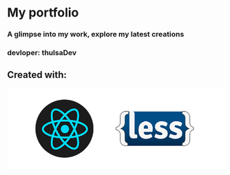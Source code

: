 # My portfolio

### A glimpse into my work, explore my latest creations

### devloper: thulsaDev

## Created with:

![React](assets/stack.png)